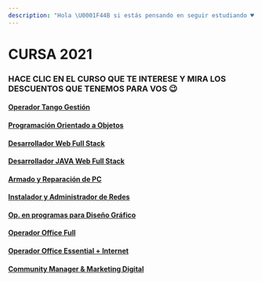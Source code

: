 ```yaml
---
description: "Hola \U0001F44B si estás pensando en seguir estudiando ♥ , tenemos una promo. No te quedes afuera. Vacantes limitadas \U0001F605"
---
```


# CURSA 2021

### HACE CLIC EN EL CURSO QUE TE INTERESE Y MIRA LOS DESCUENTOS QUE TENEMOS PARA VOS 😉

#### [Operador Tango Gestión](cursos/untitled-1.md)

#### [Programación Orientado a Objetos](cursos/prog.-orientada-a-objetos.md)

#### [Desarrollador Web Full Stack](cursos/untitled-2.md)

#### [Desarrollador JAVA Web Full Stack](cursos/des.-java-web-full-stack.md)

#### [Armado y Reparación de PC](cursos/armado-y-rep.-de-pc.md)

#### [Instalador y Administrador de Redes](cursos/instalador-y-admin.-de-redes.md)

#### [Op. en programas para Diseño Gráfico](cursos/op.-en-programas-para-diseno-grafico.md)

#### [Operador Office Full](cursos/op.-office-full.md)

#### [Operador Office Essential + Internet](cursos/op.-office-essential-+-internet.md)

#### [Community Manager & Marketing Digital](cursos/community-magaer-and-marketing-digital.md)

